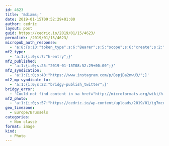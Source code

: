 ```yaml
---
id: 4623
title: '&diams;'
date: 2019-01-15T09:52:29+01:00
author: cedric
layout: post
guid: https://cedric.io/2019/01/15/4623/
permalink: /2019/01/15/4623/
micropub_auth_response:
  - 'a:8:{s:10:"token_type";s:6:"Bearer";s:5:"scope";s:6:"create";s:2:"me";s:18:"https://cedric.io/";s:9:"issued_by";s:45:"https://cedric.io/wp-json/indieauth/1.0/token";s:9:"client_id";s:24:"https://ownyourgram.com/";s:9:"issued_at";i:1542116731;s:4:"user";i:1;s:13:"last_accessed";i:1547601197;}'
mf2_type:
  - 'a:1:{i:0;s:7:"h-entry";}'
mf2_published:
  - 'a:1:{i:0;s:25:"2019-01-15T08:52:29+00:00";}'
mf2_syndication:
  - 'a:1:{i:0;s:40:"https://www.instagram.com/p/BspjBa2nwU3/";}'
mf2_mp-syndicate-to:
  - 'a:1:{i:0;s:22:"bridgy-publish_twitter";}'
bridgy_error:
  - 'Could not find content in <a href="http://microformats.org/wiki/h-entry">h-entry</a> or any other element!'
mf2_photo:
  - 'a:1:{i:0;s:57:"https://cedric.io/wp-content/uploads/2019/01/ig7mcda4.jpg";}'
geo_timezone:
  - Europe/Brussels
categories:
  - Non classé
format: image
kind:
  - Photo
---
```

